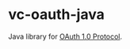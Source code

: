 vc-oauth-java
====================

Java library for [OAuth 1.0 Protocol](https://tools.ietf.org/html/rfc5849).
